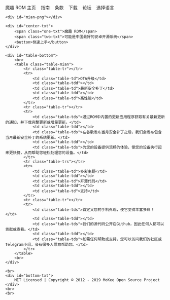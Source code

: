 

<!DOCTYPE html>
<html lang="zh-CN">
<head>
    <meta charset="UTF-8">
    <meta http-equiv="X-UA-Compatible" content="IE=edge">
    <meta name="viewport" content="width=device-width, initial-scale=1.0">
    <link rel="stylesheet" href="css/style.css">
    <link rel="icon" href="https://www.mokeedev.com/images/logo.png">
    <title>魔趣ROM</title>
</head>
<body>
    <div id="one-top">
        <span class="mian-txt">魔趣 ROM</span>
        <span class="two-txt"><tx>主页</tx>
        &nbsp;&nbsp;&nbsp;<txt>指南</txt>
        &nbsp;&nbsp;&nbsp;<txt>条款</txt>
        &nbsp;&nbsp;&nbsp;<txt>下载</txt>
        &nbsp;&nbsp;&nbsp;<txt>论坛</txt>
        &nbsp;&nbsp;&nbsp;<txt>选择语言</txt></span>
    </div>

    <div id="mian-png"></div>

    <div id="center-txt">
        <span class="one-txt">魔趣 ROM</span>
        <span class="two-txt">可能是中国最好的安卓开源系统</span>
        <button>快速上手</button>
    </div>

    <div id="table-bottom">
        <br>
        <table class="table-mian">
            <tr class="table-tr"></tr>
            <tr>
                <td class="table-td">OTA升级</td>
                <td class="table-tdd"></td>
                <td class="table-td">最新安全补丁</td>
                <td class="table-tdd"></td>
                <td class="table-td">高性能</td>
            </tr>
            <tr class="table-tr"></tr>
            <tr>
                <td class="table-tds">通过ROM中内置的更新应用程序获取有关最新更新的通知，并下载完整更新或增量更新。</td>
                <td class="table-tdd"></td>
                <td class="table-tds">在谷歌发布当月安全补丁之后，我们会发布包含当月最新安全补丁的系统更新。</td>
                <td class="table-tdd"></td>
                <td class="table-tds">为您的设备提供流畅的体验，使您的设备执行起来更快捷，从而帮助您轻松处理您的设备。</td>
            </tr>
            <tr class="table-trs"></tr>
            <tr>
                <td class="table-td">多彩主题</td>
                <td class="table-tdd"></td>
                <td class="table-td">开源代码</td>
                <td class="table-tdd"></td>
                <td class="table-td">支持</td>
            </tr>
            <tr class="table-tr"></tr>
            <tr>
                <td class="table-tds">自定义您的手机外观，使它变得丰富多彩！</td>
                <td class="table-tdd"></td>
                <td class="table-tds">我们的源代码公开在Github，因此任何人都可以贡献或查看。</td>
                <td class="table-tdd"></td>
                <td class="table-tds">如需任何帮助或支持，您可以访问我们的社区或Telegram小组，会有很多人愿意帮助您。</td>
            </tr>
        </table>
        <br>
    </div>

    <br>
    <div id="bottom-txt">
        MIT Licensed | Copyright © 2012 - 2019 MoKee Open Source Project
    </div>
    <br>
    <br>
</body>
</html>
